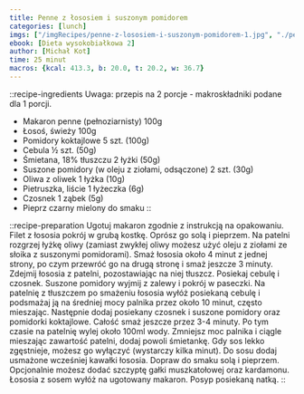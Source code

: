 ```yaml
---
title: Penne z łososiem i suszonym pomidorem
categories: [lunch]
imgs: ["/imgRecipes/penne-z-lososiem-i-suszonym-pomidorem-1.jpg", "./penne-z-lososiem-i-suszonym-pomidorem-2.jpg"]
ebook: [Dieta wysokobiałkowa 2]
author: [Michał Kot]
time: 25 minut
macros: {kcal: 413.3, b: 20.0, t: 20.2, w: 36.7}
---
```


::recipe-ingredients
Uwaga: przepis na 2 porcje - makroskładniki podane dla 1 porcji.
- Makaron penne (pełnoziarnisty) 100g
- Łosoś, świeży 100g
- Pomidory koktajlowe 5 szt. (100g)
- Cebula ½ szt. (50g)
- Śmietana, 18% tłuszczu 2 łyżki (50g)
- Suszone pomidory (w oleju z ziołami, odsączone) 2 szt. (30g)
- Oliwa z oliwek 1 łyżka (10g)
- Pietruszka, liście 1 łyżeczka (6g)
- Czosnek 1 ząbek (5g)
- Pieprz czarny mielony do smaku
::

::recipe-preparation
Ugotuj makaron zgodnie z instrukcją na opakowaniu.
Filet z łososia pokrój w grubą kostkę. Oprósz go solą i pieprzem.
Na patelni rozgrzej łyżkę oliwy (zamiast zwykłej oliwy możesz użyć oleju z ziołami ze słoika z suszonymi pomidorami).
Smaż łososia około 4 minut z jednej strony, po czym przewróć go na drugą stronę i smaż jeszcze 3 minuty.
Zdejmij łososia z patelni, pozostawiając na niej tłuszcz. Posiekaj cebulę i czosnek. Suszone pomidory wyjmij z zalewy i pokrój w paseczki.
Na patelnię z tłuszczem po smażeniu łososia wyłóż posiekaną cebulę i podsmażaj ją na średniej mocy palnika przez około 10 minut, często mieszając.
Następnie dodaj posiekany czosnek i suszone pomidory oraz pomidorki koktajlowe. Całość smaż jeszcze przez 3-4 minuty.
Po tym czasie na patelnię wylej około 100ml wody. Zmniejsz moc palnika i ciągle mieszając zawartość patelni, dodaj powoli śmietankę.
Gdy sos lekko zgęstnieje, możesz go wyłączyć (wystarczy kilka minut). Do sosu dodaj usmażone wcześniej kawałki łososia. Dopraw do smaku solą i pieprzem. Opcjonalnie możesz dodać szczyptę gałki muszkatołowej oraz kardamonu.
Łososia z sosem wyłóż na ugotowany makaron. Posyp posiekaną natką.
::